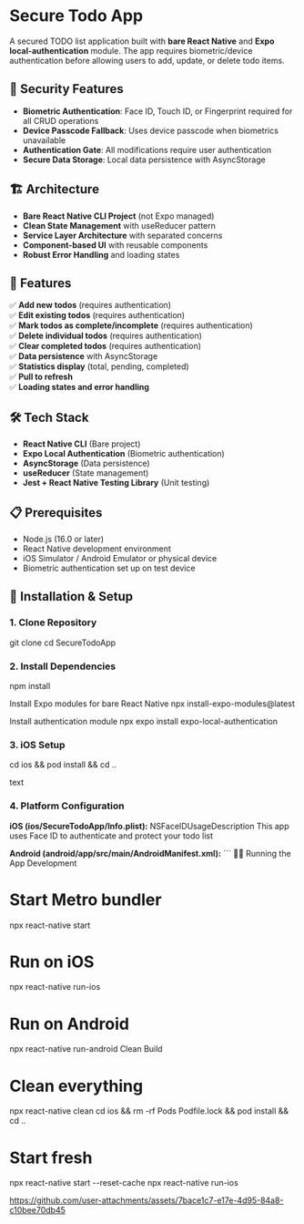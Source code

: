 # Secure Todo App

A secured TODO list application built with **bare React Native** and **Expo local-authentication** module. The app requires biometric/device authentication before allowing users to add, update, or delete todo items.

## 🔐 Security Features

- **Biometric Authentication**: Face ID, Touch ID, or Fingerprint required for all CRUD operations
- **Device Passcode Fallback**: Uses device passcode when biometrics unavailable
- **Authentication Gate**: All modifications require user authentication
- **Secure Data Storage**: Local data persistence with AsyncStorage

## 🏗️ Architecture

- **Bare React Native CLI Project** (not Expo managed)
- **Clean State Management** with useReducer pattern
- **Service Layer Architecture** with separated concerns
- **Component-based UI** with reusable components
- **Robust Error Handling** and loading states

## 📱 Features

✅ **Add new todos** (requires authentication)  
✅ **Edit existing todos** (requires authentication)  
✅ **Mark todos as complete/incomplete** (requires authentication)  
✅ **Delete individual todos** (requires authentication)  
✅ **Clear completed todos** (requires authentication)  
✅ **Data persistence** with AsyncStorage  
✅ **Statistics display** (total, pending, completed)  
✅ **Pull to refresh**  
✅ **Loading states and error handling**  

## 🛠️ Tech Stack

- **React Native CLI** (Bare project)
- **Expo Local Authentication** (Biometric authentication)
- **AsyncStorage** (Data persistence)
- **useReducer** (State management)
- **Jest + React Native Testing Library** (Unit testing)

## 📋 Prerequisites

- Node.js (16.0 or later)
- React Native development environment
- iOS Simulator / Android Emulator or physical device
- Biometric authentication set up on test device

## 🚀 Installation & Setup

### 1. Clone Repository
git clone <your-repo-url>
cd SecureTodoApp

### 2. Install Dependencies
npm install

Install Expo modules for bare React Native
npx install-expo-modules@latest

Install authentication module
npx expo install expo-local-authentication


### 3. iOS Setup
cd ios && pod install && cd ..

text

### 4. Platform Configuration

**iOS (ios/SecureTodoApp/Info.plist):**
<key>NSFaceIDUsageDescription</key>
<string>This app uses Face ID to authenticate and protect your todo list</string>


**Android (android/app/src/main/AndroidManifest.xml):**
<uses-permission android:name="android.permission.USE_FINGERPRINT" /> <uses-permission android:name="android.permission.USE_BIOMETRIC" /> ```
🏃‍♂️ Running the App
Development

# Start Metro bundler
npx react-native start

# Run on iOS
npx react-native run-ios

# Run on Android
npx react-native run-android
Clean Build

# Clean everything
npx react-native clean
cd ios && rm -rf Pods Podfile.lock && pod install && cd ..

# Start fresh
npx react-native start --reset-cache
npx react-native run-ios




https://github.com/user-attachments/assets/7bace1c7-e17e-4d95-84a8-c10bee70db45


